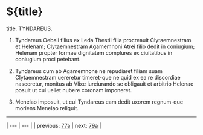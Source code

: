 # ${title}

title. TYNDAREUS.



1. Tyndareus Oebali filius ex Leda Thestii filia procreauit Clytaemnestram et Helenam; Clytaemnestram Agamemnoni Atrei filio dedit in coniugium; Helenam propter formae dignitatem complures ex ciuitatibus in coniugium proci petebant.



2. Tyndareus cum ab Agamemnone ne repudiaret filiam suam Clytaemnestram uereretur timeret-que ne quid ex ea re discordiae nasceretur, monitus ab Vlixe iureiurando se obligauit et arbitrio Helenae posuit ut cui uellet nubere coronam imponeret.



3. Menelao imposuit, ut cui Tyndareus eam dedit uxorem regnum-que moriens Menelao reliquit.



---

| --- | --- |
| previous: [77a](../77a/) | next: [79a](../79a/) |